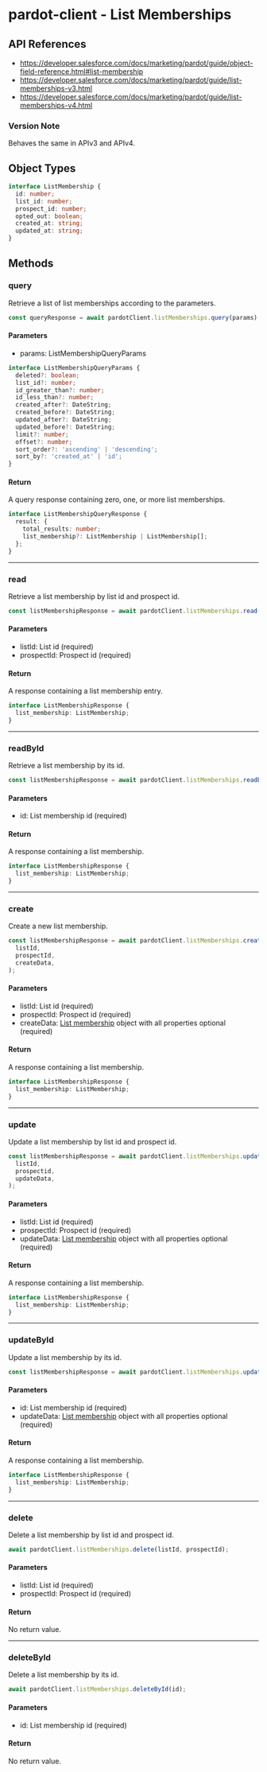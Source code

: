 # pardot-client - List Memberships

## API References

- https://developer.salesforce.com/docs/marketing/pardot/guide/object-field-reference.html#list-membership
- https://developer.salesforce.com/docs/marketing/pardot/guide/list-memberships-v3.html
- https://developer.salesforce.com/docs/marketing/pardot/guide/list-memberships-v4.html

### Version Note

Behaves the same in APIv3 and APIv4.

## Object Types

```typescript
interface ListMembership {
  id: number;
  list_id: number;
  prospect_id: number;
  opted_out: boolean;
  created_at: string;
  updated_at: string;
}
```

## Methods

### query

Retrieve a list of list memberships according to the parameters.

```typescript
const queryResponse = await pardotClient.listMemberships.query(params);
```

#### Parameters

- params: ListMembershipQueryParams

```typescript
interface ListMembershipQueryParams {
  deleted?: boolean;
  list_id?: number;
  id_greater_than?: number;
  id_less_than?: number;
  created_after?: DateString;
  created_before?: DateString;
  updated_after?: DateString;
  updated_before?: DateString;
  limit?: number;
  offset?: number;
  sort_order?: 'ascending' | 'descending';
  sort_by?: 'created_at' | 'id';
}
```

#### Return

A query response containing zero, one, or more list memberships.

```typescript
interface ListMembershipQueryResponse {
  result: {
    total_results: number;
    list_membership?: ListMembership | ListMembership[];
  };
}
```

---

### read

Retrieve a list membership by list id and prospect id.

```typescript
const listMembershipResponse = await pardotClient.listMemberships.read(listId, prospectId);
```

#### Parameters

- listId: List id (required)
- prospectId: Prospect id (required)

#### Return

A response containing a list membership entry.

```typescript
interface ListMembershipResponse {
  list_membership: ListMembership;
}
```

---

### readById

Retrieve a list membership by its id.

```typescript
const listMembershipResponse = await pardotClient.listMemberships.readById(id);
```

#### Parameters

- id: List membership id (required)

#### Return

A response containing a list membership.

```typescript
interface ListMembershipResponse {
  list_membership: ListMembership;
}
```

---

### create

Create a new list membership.

```typescript
const listMembershipResponse = await pardotClient.listMemberships.create(
  listId,
  prospectId,
  createData,
);
```

#### Parameters

- listId: List id (required)
- prospectId: Prospect id (required)
- createData: [List membership](#object-types) object with all properties optional (required)

#### Return

A response containing a list membership.

```typescript
interface ListMembershipResponse {
  list_membership: ListMembership;
}
```

---

### update

Update a list membership by list id and prospect id.

```typescript
const listMembershipResponse = await pardotClient.listMemberships.update(
  listId,
  prospectid,
  updateData,
);
```

#### Parameters

- listId: List id (required)
- prospectId: Prospect id (required)
- updateData: [List membership](#object-types) object with all properties optional (required)

#### Return

A response containing a list membership.

```typescript
interface ListMembershipResponse {
  list_membership: ListMembership;
}
```

---

### updateById

Update a list membership by its id.

```typescript
const listMembershipResponse = await pardotClient.listMemberships.updateById(id, updateData);
```

#### Parameters

- id: List membership id (required)
- updateData: [List membership](#object-types) object with all properties optional (required)

#### Return

A response containing a list membership.

```typescript
interface ListMembershipResponse {
  list_membership: ListMembership;
}
```

---

### delete

Delete a list membership by list id and prospect id.

```typescript
await pardotClient.listMemberships.delete(listId, prospectId);
```

#### Parameters

- listId: List id (required)
- prospectId: Prospect id (required)

#### Return

No return value.

---

### deleteById

Delete a list membership by its id.

```typescript
await pardotClient.listMemberships.deleteById(id);
```

#### Parameters

- id: List membership id (required)

#### Return

No return value.
